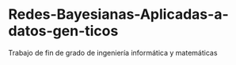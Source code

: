 # Redes-Bayesianas-Aplicadas-a-datos-gen-ticos
Trabajo de fin de grado de ingeniería informática y matemáticas
